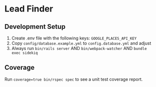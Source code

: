 # Lead Finder

## Development Setup

1. Create .env file with the following keys: `GOOGLE_PLACES_API_KEY`
2. Copy `config/database.example.yml` to `config.database.yml` and adjust
3. Always run `bin/rails server` AND `bin/webpack-watcher` AND `bundle exec sidekiq`

## Coverage

Run `coverage=true bin/rspec spec` to see a unit test coverage report.
